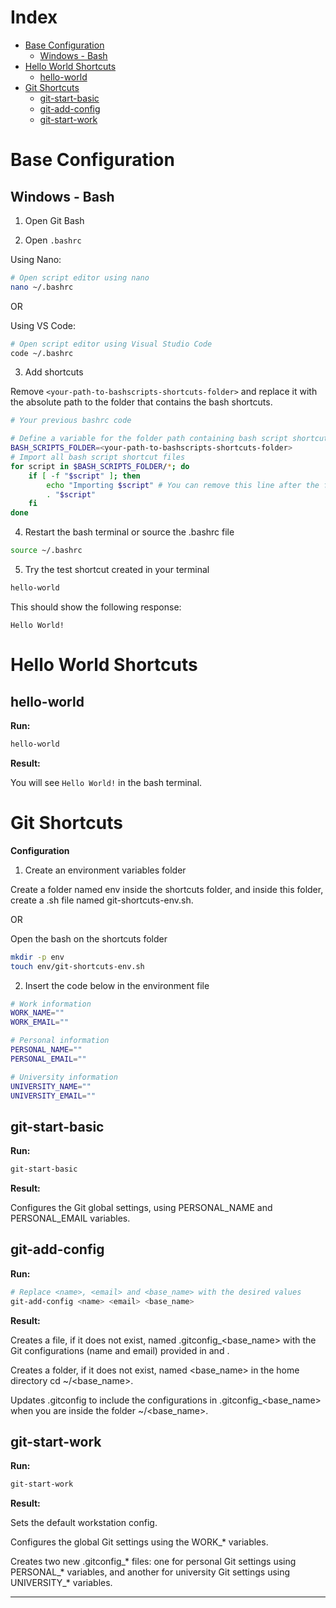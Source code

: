 # Index

- [Base Configuration](#base-configuration)
    - [Windows - Bash](#windows---bash)
- [Hello World Shortcuts](#hello-world-shortcuts)
    - [hello-world](#hello-world)
- [Git Shortcuts](#git-shortcuts)
    - [git-start-basic](#git-start-basic)
    - [git-add-config](#git-add-config)
    - [git-start-work](#git-start-work)

# Base Configuration

## Windows - Bash

1. Open Git Bash

2. Open `.bashrc`

Using Nano:

```bash
# Open script editor using nano
nano ~/.bashrc
```

OR

Using VS Code:

```bash
# Open script editor using Visual Studio Code
code ~/.bashrc
```

3. Add shortcuts

Remove `<your-path-to-bashscripts-shortcuts-folder>` and replace it with the absolute path to the folder that contains the bash shortcuts.

```bash
# Your previous bashrc code

# Define a variable for the folder path containing bash script shortcuts
BASH_SCRIPTS_FOLDER=<your-path-to-bashscripts-shortcuts-folder>
# Import all bash script shortcut files
for script in $BASH_SCRIPTS_FOLDER/*; do
    if [ -f "$script" ]; then
        echo "Importing $script" # You can remove this line after the first successful attempt
        . "$script"
    fi
done
```

4. Restart the bash terminal or source the .bashrc file

```bash
source ~/.bashrc
```

5. Try the test shortcut created in your terminal

```bash
hello-world
```

This should show the following response:

```
Hello World!
```

# Hello World Shortcuts

## hello-world

**Run:**

```bash
hello-world
```

**Result:**

You will see `Hello World!` in the bash terminal.

# Git Shortcuts

**Configuration**

1. Create an environment variables folder

Create a folder named env inside the shortcuts folder, and inside this folder, create a .sh file named git-shortcuts-env.sh.

OR

Open the bash on the shortcuts folder

```bash
mkdir -p env
touch env/git-shortcuts-env.sh
```

2. Insert the code below in the environment file

```bash
# Work information
WORK_NAME=""
WORK_EMAIL=""

# Personal information
PERSONAL_NAME=""
PERSONAL_EMAIL=""

# University information
UNIVERSITY_NAME=""
UNIVERSITY_EMAIL=""
```

## git-start-basic

**Run:**

```bash
git-start-basic
```

**Result:**

Configures the Git global settings, using PERSONAL_NAME and PERSONAL_EMAIL variables.

## git-add-config

**Run:**

```bash
# Replace <name>, <email> and <base_name> with the desired values
git-add-config <name> <email> <base_name>
```

**Result:**

Creates a file, if it does not exist, named .gitconfig_<base_name> with the Git configurations (name and email) provided in <name> and <email>.

Creates a folder, if it does not exist, named <base_name> in the home directory cd ~/<base_name>.

Updates .gitconfig to include the configurations in .gitconfig_<base_name> when you are inside the folder ~/<base_name>.

## git-start-work

**Run:**

```bash
git-start-work
```

**Result:**

Sets the default workstation config.

Configures the global Git settings using the WORK_* variables.

Creates two new .gitconfig_* files: one for personal Git settings using PERSONAL_* variables, and another for university Git settings using UNIVERSITY_* variables.

----